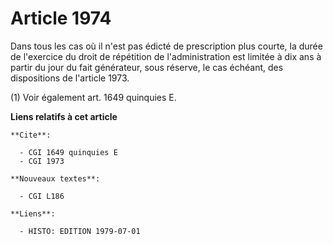 # Article 1974

Dans tous les cas où il n'est pas édicté de prescription plus courte, la durée de l'exercice du droit de répétition de
l'administration est limitée à dix ans à partir du jour du fait générateur, sous réserve, le cas échéant, des dispositions de
l'article 1973.

(1) Voir également art. 1649 quinquies E.

**Liens relatifs à cet article**

	**Cite**:

	  - CGI 1649 quinquies E
	  - CGI 1973

	**Nouveaux textes**:

	  - CGI L186

	**Liens**:

	  - HISTO: EDITION 1979-07-01
